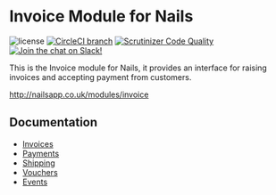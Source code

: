 # Invoice Module for Nails

![license](https://img.shields.io/badge/license-MIT-green.svg)
[![CircleCI branch](https://img.shields.io/circleci/project/github/nails/module-invoice.svg)](https://circleci.com/gh/nails/module-invoice)
[![Scrutinizer Code Quality](https://scrutinizer-ci.com/g/nails/module-invoice/badges/quality-score.png)](https://scrutinizer-ci.com/g/nails/module-invoice)
[![Join the chat on Slack!](https://now-examples-slackin-rayibnpwqe.now.sh/badge.svg)](https://nails-app.slack.com/shared_invite/MTg1NDcyNjI0ODcxLTE0OTUwMzA1NTYtYTZhZjc5YjExMQ)

This is the Invoice module for Nails, it provides an interface for raising invoices and accepting payment from customers.

http://nailsapp.co.uk/modules/invoice


## Documentation

- [Invoices](docs/invoices.md)
- [Payments](docs/payments.md)
- [Shipping](docs/shipping.md)
- [Vouchers](docs/vouchers.md)
- [Events](docs/events.md)

